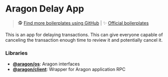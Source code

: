 # Aragon Delay App

> 🕵️ [Find more boilerplates using GitHub](https://github.com/search?q=topic:aragon-boilerplate) | 
> ✨ [Official boilerplates](https://github.com/search?q=topic:aragon-boilerplate+org:aragon)

This is an app for delaying transactions. This can give everyone capable of canceling the transaction enough time to review it and potentially cancel it.

### Libraries

- [**@aragon/os**](https://github.com/aragon/aragonOS): Aragon interfaces
- [**@aragon/client**](https://github.com/aragon/aragon.js/tree/master/packages/aragon-client): Wrapper for Aragon application RPC
